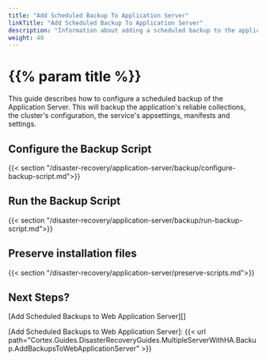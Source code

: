```yaml
---
title: "Add Scheduled Backup To Application Server"
linkTitle: "Add Scheduled Backup To Application Server"
description: "Information about adding a scheduled backup to the application server."
weight: 40
---
```


# {{% param title %}}

This guide describes how to configure a scheduled backup of the Application Server. This will backup the application's reliable collections, the cluster's configuration, the service's appsettings, manifests and settings.

## Configure the Backup Script

{{< section "/disaster-recovery/application-server/backup/configure-backup-script.md">}}

## Run the Backup Script

{{< section "/disaster-recovery/application-server/backup/run-backup-script.md">}}

## Preserve installation files

{{< section "/disaster-recovery/application-server/preserve-scripts.md">}}

## Next Steps?

[Add Scheduled Backups to Web Application Server][]

[Add Scheduled Backups to Web Application Server]: {{< url path="Cortex.Guides.DisasterRecoveryGuides.MultipleServerWithHA.Backup.AddBackupsToWebApplicationServer" >}}
